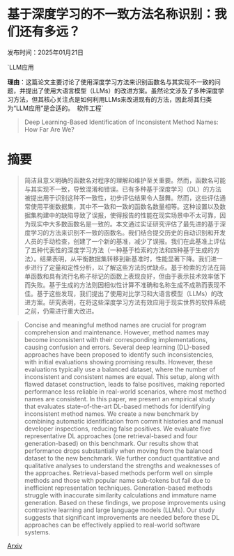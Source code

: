 # 基于深度学习的不一致方法名称识别：我们还有多远？

发布时间：2025年01月21日

`LLM应用

**理由**：这篇论文主要讨论了使用深度学习方法来识别函数名与其实现不一致的问题，并提出了使用大语言模型（LLMs）的改进方案。虽然论文涉及了多种深度学习方法，但其核心关注点是如何利用LLMs来改进现有的方法，因此将其归类为“LLM应用”是合适的。` `软件工程`

> Deep Learning-Based Identification of Inconsistent Method Names: How Far Are We?

# 摘要

> 简洁且意义明确的函数名对程序的理解和维护至关重要。然而，函数名可能与其实现不一致，导致混淆和错误。已有多种基于深度学习（DL）的方法被提出用于识别这种不一致性，初步评估结果令人鼓舞。然而，这些评估通常使用平衡数据集，其中不一致和一致的函数名数量相等。这种设置以及数据集构建中的缺陷导致了误报，使得报告的性能在现实场景中不太可靠，因为现实中大多数函数名是一致的。本文通过实证研究评估了最先进的基于深度学习的方法来识别不一致的函数名。我们结合提交历史的自动识别和开发人员的手动检查，创建了一个新的基准，减少了误报。我们在此基准上评估了五种代表性的深度学习方法（一种基于检索的方法和四种基于生成的方法）。结果表明，从平衡数据集转移到新基准时，性能显著下降。我们进一步进行了定量和定性分析，以了解这些方法的优缺点。基于检索的方法在简单函数和具有流行名称子标记的函数上表现良好，但由于表示技术效率低下而失败。基于生成的方法则因相似性计算不准确和名称生成不成熟而表现不佳。基于这些发现，我们提出了使用对比学习和大语言模型（LLMs）的改进方案。研究表明，在将这些深度学习方法有效应用于现实世界的软件系统之前，仍需进行重大改进。

> Concise and meaningful method names are crucial for program comprehension and maintenance. However, method names may become inconsistent with their corresponding implementations, causing confusion and errors. Several deep learning (DL)-based approaches have been proposed to identify such inconsistencies, with initial evaluations showing promising results. However, these evaluations typically use a balanced dataset, where the number of inconsistent and consistent names are equal. This setup, along with flawed dataset construction, leads to false positives, making reported performance less reliable in real-world scenarios, where most method names are consistent. In this paper, we present an empirical study that evaluates state-of-the-art DL-based methods for identifying inconsistent method names. We create a new benchmark by combining automatic identification from commit histories and manual developer inspections, reducing false positives. We evaluate five representative DL approaches (one retrieval-based and four generation-based) on this benchmark. Our results show that performance drops substantially when moving from the balanced dataset to the new benchmark. We further conduct quantitative and qualitative analyses to understand the strengths and weaknesses of the approaches. Retrieval-based methods perform well on simple methods and those with popular name sub-tokens but fail due to inefficient representation techniques. Generation-based methods struggle with inaccurate similarity calculations and immature name generation. Based on these findings, we propose improvements using contrastive learning and large language models (LLMs). Our study suggests that significant improvements are needed before these DL approaches can be effectively applied to real-world software systems.

[Arxiv](https://arxiv.org/abs/2501.12617)